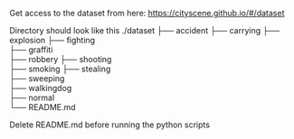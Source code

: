 Get access to the dataset from here: https://cityscene.github.io/#/dataset

Directory should look like this 
    ./dataset
    ├── accident
    ├── carrying
    ├── explosion
    ├── fighting	
    ├── graffiti	
    ├── robbery	
    ├── shooting	
    ├── smoking	
    ├── stealing	
    ├── sweeping	
    ├── walkingdog	
    ├── normal      
    └── README.md

Delete README.md before running the python scripts